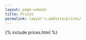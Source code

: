 ```yaml
---
layout: page-unmain
title: Prices
permalink: lawyer's-website/prices/
---
```


{% include prices.html %}